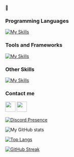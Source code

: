 👻

### Programming Languages

[![My Skills](https://skillicons.dev/icons?i=js,ts,python,java,cpp,c,cs)](https://skillicons.dev)

### Tools and Frameworks

[![My Skills](https://skillicons.dev/icons?i=vscode,visualstudio)](https://skillicons.dev)

### Other Skills

[![My Skills](https://skillicons.dev/icons?i=ae,ai,ps,pr)](https://skillicons.dev)

### Contact me

 <a href="https://discord.com/users/ndzinvlr#0" target="_blank" rel="noreferrer"><img src="https://raw.githubusercontent.com/danielcranney/readme-generator/main/public/icons/socials/discord.svg" width="32" height="32"/></a> <a href="https://www.github.com/ndzin" target="_blank" rel="noreferrer"><img src="https://raw.githubusercontent.com/danielcranney/readme-generator/main/public/icons/socials/github.svg" width="32" height="32" /></a>

[![Discord Presence](https://lanyard.cnrad.dev/api/819036262945783808)](https://discord.com/users/819036262945783808)

 ![My GitHub stats](https://github-readme-stats.vercel.app/api?username=ndzin&count_private=true&theme=dracula)

 [![Top Langs](https://github-readme-stats.vercel.app/api/top-langs/?username=ndzin&layout=compact&theme=dracula)](https://github.com/anuraghazra/github-readme-stats)

 [![GitHub Streak](https://streak-stats.demolab.com/?user=ndzin&theme=buefy-dark)](https://git.io/streak-stats)
